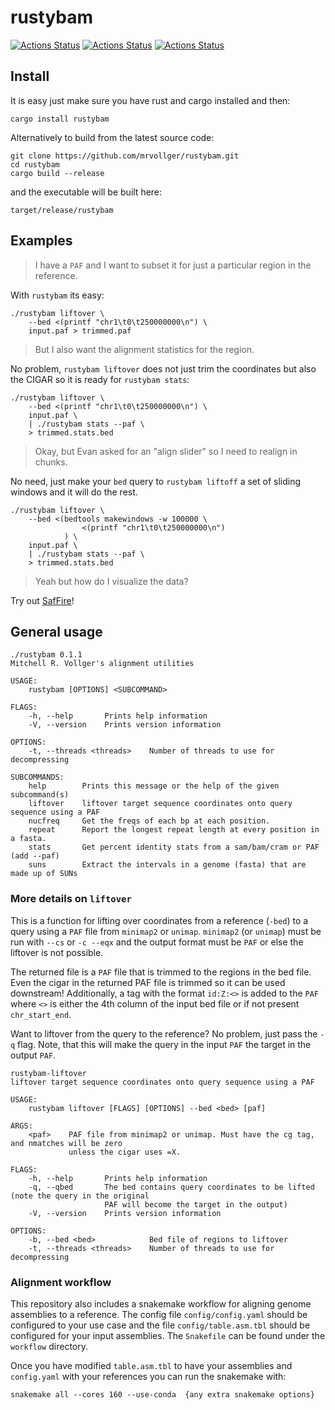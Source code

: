 # rustybam

[![Actions Status](https://github.com/mrvollger/rustybam/workflows/Test%20and%20Build/badge.svg)](https://github.com/mrvollger/rustybam/actions)
[![Actions Status](https://github.com/mrvollger/rustybam/workflows/Formatting/badge.svg)](https://github.com/mrvollger/rustybam/actions)
[![Actions Status](https://github.com/mrvollger/rustybam/workflows/Clippy/badge.svg)](https://github.com/mrvollger/rustybam/actions)

## Install

It is easy just make sure you have rust and cargo installed and then:

```
cargo install rustybam
```

Alternatively to build from the latest source code:

```
git clone https://github.com/mrvollger/rustybam.git
cd rustybam
cargo build --release
```

and the executable will be built here:

```
target/release/rustybam
```

## Examples

> I have a `PAF` and I want to subset it for just a particular region in the reference.

With `rustybam` its easy:

```
./rustybam liftover \
    --bed <(printf "chr1\t0\t250000000\n") \
    input.paf > trimmed.paf
```

> But I also want the alignment statistics for the region.

No problem, `rustybam liftover` does not just trim the coordinates but also the CIGAR
so it is ready for `rustybam stats`:

```
./rustybam liftover \
    --bed <(printf "chr1\t0\t250000000\n") \
    input.paf \
    | ./rustybam stats --paf \
    > trimmed.stats.bed
```

> Okay, but Evan asked for an "align slider" so I need to realign in chunks.

No need, just make your `bed` query to `rustybam liftoff` a set of sliding windows
and it will do the rest.

```
./rustybam liftover \
    --bed <(bedtools makewindows -w 100000 \
                <(printf "chr1\t0\t250000000\n")
            ) \
    input.paf \
    | ./rustybam stats --paf \
    > trimmed.stats.bed
```

> Yeah but how do I visualize the data?

Try out
[SafFire](https://mrvollger.github.io/SafFire/)!

## General usage

```
./rustybam 0.1.1
Mitchell R. Vollger's alignment utilities

USAGE:
    rustybam [OPTIONS] <SUBCOMMAND>

FLAGS:
    -h, --help       Prints help information
    -V, --version    Prints version information

OPTIONS:
    -t, --threads <threads>    Number of threads to use for decompressing

SUBCOMMANDS:
    help        Prints this message or the help of the given subcommand(s)
    liftover    liftover target sequence coordinates onto query sequence using a PAF
    nucfreq     Get the freqs of each bp at each position.
    repeat      Report the longest repeat length at every position in a fasta.
    stats       Get percent identity stats from a sam/bam/cram or PAF (add --paf)
    suns        Extract the intervals in a genome (fasta) that are made up of SUNs
```

### More details on `liftover`

This is a function for lifting over coordinates from a reference (`-bed`) to a query using a `PAF` file from `minimap2` or `unimap`.
`minimap2` (or `unimap`) must be run with `--cs` or `-c --eqx` and the output format must be `PAF` or else the liftover is not possible.

The returned file is a `PAF` file that is trimmed to the regions in the bed file. Even the cigar in the returned PAF file is trimmed so it can be used downstream! Additionally, a tag with the format `id:Z:<>` is added to the `PAF` where `<>` is either the 4th column of the input bed file or if not present `chr_start_end`.

Want to liftover from the query to the reference? No problem, just pass the `-q` flag. Note, that this will make the query in the input `PAF` the target in the output `PAF`.

```
rustybam-liftover
liftover target sequence coordinates onto query sequence using a PAF

USAGE:
    rustybam liftover [FLAGS] [OPTIONS] --bed <bed> [paf]

ARGS:
    <paf>    PAF file from minimap2 or unimap. Must have the cg tag, and nmatches will be zero
             unless the cigar uses =X.

FLAGS:
    -h, --help       Prints help information
    -q, --qbed       The bed contains query coordinates to be lifted (note the query in the original
                     PAF will become the target in the output)
    -V, --version    Prints version information

OPTIONS:
    -b, --bed <bed>            Bed file of regions to liftover
    -t, --threads <threads>    Number of threads to use for decompressing
```

### Alignment workflow

This repository also includes a snakemake workflow for aligning genome assemblies to a reference. The config file `config/config.yaml` should be configured to your use case and the file `config/table.asm.tbl` should be configured for your input assemblies. The `Snakefile` can be found under the `workflow` directory.

Once you have modified `table.asm.tbl` to have your assemblies and `config.yaml` with your references you can run the snakemake with:

```
snakemake all --cores 160 --use-conda  {any extra snakemake options}
```
